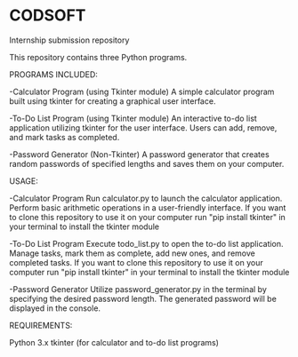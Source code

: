 # CODSOFT
Internship submission repository

This repository contains three Python programs.

PROGRAMS INCLUDED:

-Calculator Program (using Tkinter module)
A simple calculator program built using tkinter for creating a graphical user interface.

-To-Do List Program (using Tkinter module)
An interactive to-do list application utilizing tkinter for the user interface. Users can add, remove, and mark tasks as completed.

-Password Generator (Non-Tkinter)
A password generator that creates random passwords of specified lengths and saves them on your computer.

USAGE:

-Calculator Program
Run calculator.py to launch the calculator application. Perform basic arithmetic operations in a user-friendly interface.
If you want to clone this repository to use it on your computer run "pip install tkinter" in your terminal to install the tkinter module

-To-Do List Program
Execute todo_list.py to open the to-do list application. Manage tasks, mark them as complete, add new ones, and remove completed tasks.
If you want to clone this repository to use it on your computer run "pip install tkinter" in your terminal to install the tkinter module

-Password Generator
Utilize password_generator.py in the terminal by specifying the desired password length. The generated password will be displayed in the console.

REQUIREMENTS:

Python 3.x
tkinter (for calculator and to-do list programs)
